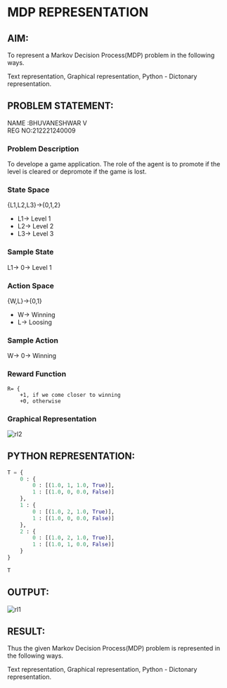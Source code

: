 # MDP REPRESENTATION

## AIM:
To represent a Markov Decision Process(MDP) problem in the following ways.

Text representation,
Graphical representation,
Python - Dictonary representation.

## PROBLEM STATEMENT:

NAME :BHUVANESHWAR V </BR>
REG NO:212221240009

### Problem Description
To develope a game application. The role of the agent is to promote if the level is cleared or depromote if the game is lost.

### State Space
{L1,L2,L3}->{0,1,2}
- L1-> Level 1
- L2-> Level 2
- L3-> Level 3

### Sample State
L1-> 0-> Level 1

### Action Space
{W,L}->{0,1}
- W-> Winning
- L-> Loosing

### Sample Action
W-> 0-> Winning

### Reward Function
```
R= {
    +1, if we come closer to winning
    +0, otherwise

```
### Graphical Representation
![rl2](https://github.com/BHUVANESHWAR-BHUVIOP/mdp-representation/assets/94155099/529f407f-7328-44e6-8757-ee00af47970b)

## PYTHON REPRESENTATION:
```py
T = {
    0 : {
        0 : [(1.0, 1, 1.0, True)],
        1 : [(1.0, 0, 0.0, False)]
    },
    1 : {
        0 : [(1.0, 2, 1.0, True)],
        1 : [(1.0, 0, 0.0, False)]
    },
    2 : {
        0 : [(1.0, 2, 1.0, True)],
        1 : [(1.0, 1, 0.0, False)]
    }
}

T
```

## OUTPUT:
![rl1](https://github.com/BHUVANESHWAR-BHUVIOP/mdp-representation/assets/94155099/b88dd7bc-7847-42de-ae20-5c40d198c3c0)


## RESULT:
Thus the given Markov Decision Process(MDP) problem is represented in the following ways.

Text representation,
Graphical representation,
Python - Dictonary representation.
